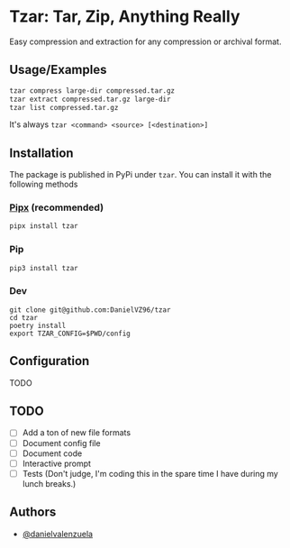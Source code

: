 # Tzar: Tar, Zip, Anything Really

Easy compression and extraction for any compression or archival format.

## Usage/Examples

```bash
tzar compress large-dir compressed.tar.gz
tzar extract compressed.tar.gz large-dir
tzar list compressed.tar.gz
```

It's always `tzar <command> <source> [<destination>]`

## Installation

The package is published in PyPi under `tzar`. You can install it with the following methods

### [Pipx](https://pypa.github.io/pipx/) (recommended)

```bash
pipx install tzar
```

### Pip

```bash
pip3 install tzar
```

### Dev

```
git clone git@github.com:DanielVZ96/tzar
cd tzar
poetry install
export TZAR_CONFIG=$PWD/config
```

## Configuration

TODO

## TODO

- [ ] Add a ton of new file formats
- [ ] Document config file
- [ ] Document code
- [ ] Interactive prompt
- [ ] Tests (Don't judge, I'm coding this in the spare time I have during my lunch breaks.)

## Authors

- [@danielvalenzuela](https://www.github.com/danielvz96)
